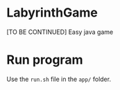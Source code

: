 # LabyrinthGame
[TO BE CONTINUED] Easy java game

# Run program
Use the `run.sh` file in the `app/` folder.
